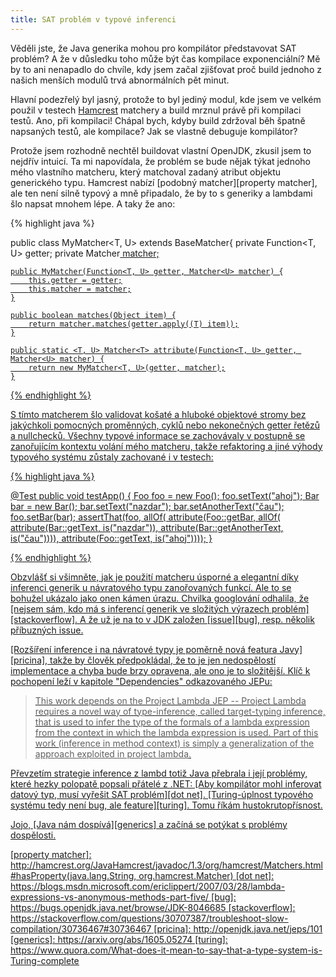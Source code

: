 ```yaml
---
title: SAT problém v typové inferenci
---
```


Věděli jste, že Java generika mohou pro kompilátor představovat SAT problém? A že v důsledku toho může být čas kompilace exponenciální? Mě by to ani nenapadlo do chvíle, kdy jsem začal zjišťovat proč build jednoho z našich menších modulů trvá abnormálních pět minut.

Hlavní podezřelý byl jasný, protože to byl jediný modul, kde jsem ve velkém použil v testech [Hamcrest][hamcrest] matchery a build mrznul právě při kompilaci testů. Ano, při kompilaci! Chápal bych, kdyby build zdržoval běh špatně napsaných testů, ale kompilace? Jak se vlastně debuguje kompilátor?

Protože jsem rozhodně nechtěl buildovat vlastní OpenJDK, zkusil jsem to nejdřív intuicí. Ta mi napovídala, že problém se bude nějak týkat jednoho mého vlastního matcheru, který ‎matchoval zadaný atribut objektu generického typu. Hamcrest nabízí [podobný matcher][property matcher], ale ten není silně typový a mně připadalo, že by to s generiky a lambdami šlo napsat mnohem lépe. A taky že ano:

{% highlight java %}

public class MyMatcher<T, U> extends BaseMatcher<T>{
	private Function<T, U> getter;
	private Matcher<U> matcher;

	public MyMatcher(Function<T, U> getter, Matcher<U> matcher) {
		this.getter = getter;
		this.matcher = matcher;
	}

	public boolean matches(Object item) {
		return matcher.matches(getter.apply((T) item));
	}

	public static <T, U> Matcher<T> attribute(Function<T, U> getter, Matcher<U> matcher) {
		return new MyMatcher<T, U>(getter, matcher);
	}

{% endhighlight %}

S tímto matcherem šlo ‎validovat košaté a hluboké objektové stromy bez jakýchkoli pomocných proměnných, cyklů nebo nekonečných getter řetězů a nullchecků. Všechny typové informace se zachovávaly v postupně se zanořujícím kontextu volání mého matcheru, takže refaktoring a jiné výhody typového systému zůstaly zachované i‎ v testech:

{% highlight java %}

@Test
public void testApp() {
	Foo foo = new Foo();
	foo.setText("ahoj");
	Bar bar = new Bar();
	bar.setText("nazdar");
	bar.setAnotherText("čau");
	foo.setBar(bar);
    assertThat(foo, allOf(
    		attribute(Foo::getBar, allOf(
    				attribute(Bar::getText, is("nazdar")),
    				attribute(Bar::getAnotherText, is("čau")))),
    		attribute(Foo::getText, is("ahoj"))));
}

{% endhighlight %}

Obzvlášť si všimněte, jak je použití matcheru ‎úsporné a elegantní díky inferenci generik u návratového typu zanořovaných funkcí. Ale to se bohužel ukázalo jako onen‎ kámen úrazu. Chvilka googlování odhalila, že [nejsem sám, kdo má s inferencí generik ve složitých výrazech problém][stackoverflow]. A že už je na to v JDK založen [issue][bug], resp. několik příbuzných issue.

[Rozšíření inference i na návratové typy je poměrně nová featura Javy‎][pricina], takže by člověk předpokládal, že to je jen nedospělostí implementace a chyba bude brzy opravena, ale ono je to složitější. Klíč k pochopení leží v kapitole "Dependencies" odkazovaného JEPu:

> This work depends on the Project Lambda JEP -- Project Lambda requires a novel way of type-inference, called target-typing inference, that is used to infer the type of the formals of a lambda expression from the context in which the lambda expression is used. Part of this work <u>(inference in method context) is simply a generalization of the approach exploited in project lambda</u>.

Převzetím strategie inference z lambd totiž Java přebrala  i její problémy, které hezky polopatě popsali přátelé z .NET: [Aby kompilátor mohl inferovat datový typ, musí vyřešit SAT problém][dot net]. [Turing-úplnost typového systému tedy není bug, ale feature][turing]. Tomu říkám hustokrutopřísnost.

Jojo, [Java nám dospívá][generics] a začíná se potýkat s problémy dospělosti.

[hamcrest]: http://hamcrest.org/
[property matcher]: http://hamcrest.org/JavaHamcrest/javadoc/1.3/org/hamcrest/Matchers.html#hasProperty(java.lang.String, org.hamcrest.Matcher)
[dot net]: https://blogs.msdn.microsoft.com/ericlippert/2007/03/28/lambda-expressions-vs-anonymous-methods-part-five/
[bug]: https://bugs.openjdk.java.net/browse/JDK-8046685‎
[stackoverflow]: https://stackoverflow.com/questions/30707387/troubleshoot-slow-compilation/30736467#30736467
[pricina]: http://openjdk.java.net/jeps/101
[generics]: https://arxiv.org/abs/1605.05274
[turing]: https://www.quora.com/What-does-it-mean-to-say-that-a-type-system-is-Turing-complete
